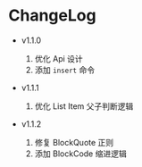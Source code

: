 # ChangeLog

- v1.1.0  
    1. 优化 Api 设计
    2. 添加 `insert` 命令

- v1.1.1 
    1. 优化 List Item 父子判断逻辑

- v1.1.2
    1. 修复 BlockQuote 正则
    2. 添加 BlockCode 缩进逻辑